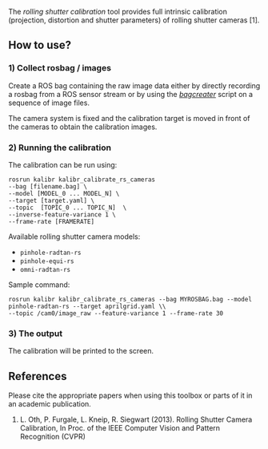 The _rolling shutter calibration_ tool provides full intrinsic calibration (projection, distortion and shutter parameters) of rolling shutter cameras [1].

## How to use?

### 1) Collect rosbag / images
Create a ROS bag containing the raw image data either by directly recording a rosbag from a ROS sensor stream or by using the _[bagcreater](bag-format)_ script on a sequence of image files.

The camera system is fixed and the calibration target is moved in front of the cameras to obtain the calibration images. 

### 2) Running the calibration

The calibration can be run using:
```
rosrun kalibr kalibr_calibrate_rs_cameras 
--bag [filename.bag] \
--model [MODEL_0 ... MODEL_N] \
--target [target.yaml] \
--topic  [TOPIC_0 ... TOPIC_N]  \
--inverse-feature-variance 1 \
--frame-rate [FRAMERATE]
```

Available rolling shutter camera models:
- `pinhole-radtan-rs`
- `pinhole-equi-rs`
- `omni-radtan-rs`

Sample command: 
```
rosrun kalibr kalibr_calibrate_rs_cameras --bag MYROSBAG.bag --model pinhole-radtan-rs --target aprilgrid.yaml \\
--topic /cam0/image_raw --feature-variance 1 --frame-rate 30
```

### 3) The output
The calibration will be printed to the screen.

## References
Please cite the appropriate papers when using this toolbox or parts of it in an academic publication.

1. <a name="othlu"></a>L. Oth, P. Furgale, L. Kneip, R. Siegwart (2013). Rolling Shutter Camera Calibration, In Proc. of the IEEE Computer Vision and Pattern Recognition (CVPR)

